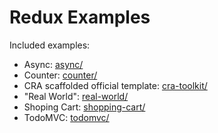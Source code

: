 # Redux Examples

Included examples:
 - Async: [async/](https://github.com/testdouble/react-state-examples/tree/main/redux/async)
 - Counter: [counter/](https://github.com/testdouble/react-state-examples/tree/main/redux/counter)
 - CRA scaffolded official template: [cra-toolkit/](https://github.com/testdouble/react-state-examples/tree/main/redux/cra-toolkit)
 - "Real World": [real-world/](https://github.com/testdouble/react-state-examples/tree/main/redux/real-world)
 - Shoping Cart: [shopping-cart/](https://github.com/testdouble/react-state-examples/tree/main/redux/shopping-cart)
 - TodoMVC: [todomvc/](https://github.com/testdouble/react-state-examples/tree/main/redux/todomvc)
